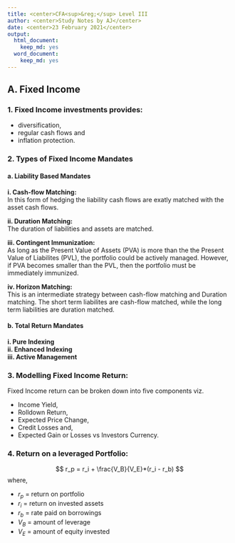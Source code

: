 ```yaml
---
title: <center>CFA<sup>&reg;</sup> Level III
author: <center>Study Notes by AJ</center>
date: <center>23 February 2021</center>
output:
  html_document:
    keep_md: yes
  word_document:
    keep_md: yes
---
```


<!-- <h1><center> CFA<sup>&reg;</sup> Level III </center></h1> -->

## A. Fixed Income

### 1. Fixed Income investments provides:
- diversification,
- regular cash flows and 
- inflation protection.

### 2. Types of Fixed Income Mandates

#### a. Liability Based Mandates

  **i. Cash-flow Matching:**<br>
    In this form of hedging the liability cash flows are exatly matched with the asset cash flows.<br>
    
    
  **ii. Duration Matching:**<br> 
    The duration of liabilities and assets are matched.<br>
    
    
  **iii. Contingent Immunization:**<br>
    As long as the Present Value of Assets (PVA) is more than the the Present Value of Liabilites (PVL), the portfolio could         be actively managed. However, if PVA becomes smaller than the PVL, then the portfolio must be immediately immunized.<br>
    
    
  **iv. Horizon Matching:**<br>
    This is an intermediate strategy between cash-flow matching and Duration matching. The short term liabilites are                 cash-flow matched, while the long term liabilities are duration matched.<br>
    

#### b. Total Return Mandates

  **i. Pure Indexing**<br>
  **ii. Enhanced Indexing**<br>
  **iii. Active Management**<br>
    
### 3. Modelling Fixed Income Return:

Fixed Income return can be broken down into five components viz. <br> 

- Income Yield, 
- Rolldown Return, 
- Expected Price Change, 
- Credit Losses and, 
- Expected Gain or Losses vs Investors Currency.

### 4. Return on a leveraged Portfolio:

$$ r_p = r_i + \frac{V_B}{V_E}*(r_i - r_b) $$
where,<br>

- $r_p$ = return on portfolio
- $r_i$ = return on invested assets
- $r_b$ = rate paid on borrowings
- $V_B$ = amount of leverage
- $V_E$ = amount of equity invested









